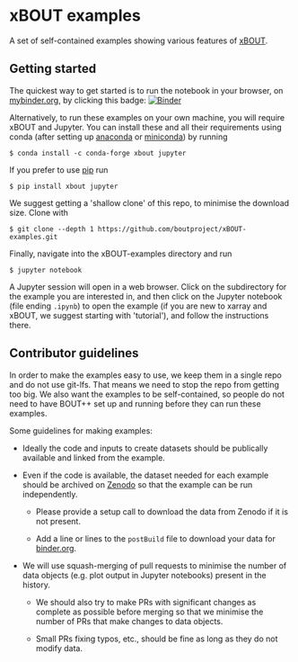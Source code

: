 xBOUT examples
==============

A set of self-contained examples showing various features of
[xBOUT](github.com/boutproject/xBOUT).

Getting started
---------------

The quickest way to get started is to run the notebook in your browser, on
[mybinder.org](https://mybinder.org/), by clicking this badge:
[![Binder](https://mybinder.org/badge_logo.svg)](https://mybinder.org/v2/gh/boutproject/xBOUT-examples/master)

Alternatively, to run these examples on your own machine, you will require
xBOUT and Jupyter.  You can install these and all their requirements using
conda (after setting up
[anaconda](https://www.anaconda.com/) or
[miniconda](https://docs.conda.io/en/latest/miniconda.html)) by running
```
$ conda install -c conda-forge xbout jupyter
```

If you prefer to use [pip](https://pip.pypa.io/en/stable/) run
```
$ pip install xbout jupyter
```

We suggest getting a 'shallow clone' of this repo, to minimise the download
size. Clone with
```
$ git clone --depth 1 https://github.com/boutproject/xBOUT-examples.git
```

Finally, navigate into the xBOUT-examples directory and run
```
$ jupyter notebook
```
A Jupyter session will open in a web browser.  Click on the subdirectory for
the example you are interested in, and then click on the Jupyter notebook (file
ending `.ipynb`) to open the example (if you are new to xarray and xBOUT, we
suggest starting with 'tutorial'), and follow the instructions there.

Contributor guidelines
----------------------

In order to make the examples easy to use, we keep them in a single repo and do
not use git-lfs. That means we need to stop the repo from getting too big. We
also want the examples to be self-contained, so people do not need to have
BOUT++ set up and running before they can run these examples.

Some guidelines for making examples:

* Ideally the code and inputs to create datasets should be publically available
  and linked from the example.

* Even if the code is available, the dataset needed for each example should be
  archived on [Zenodo](zenodo.org) so that the example can be run
  independently.

    * Please provide a setup call to download the data from Zenodo if it is not
      present.

    * Add a line or lines to the `postBuild` file to download your data for
      [binder.org](binder.org).

* We will use squash-merging of pull requests to minimise the number of data
  objects (e.g. plot output in Jupyter notebooks) present in the history.

    * We should also try to make PRs with significant changes as complete as
      possible before merging so that we minimise the number of PRs that make
      changes to data objects.

    * Small PRs fixing typos, etc., should be fine as long as they do not
      modify data.
